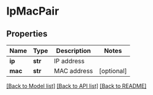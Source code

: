 # IpMacPair

## Properties
Name | Type | Description | Notes
------------ | ------------- | ------------- | -------------
**ip** | **str** | IP address | 
**mac** | **str** | MAC address | [optional] 

[[Back to Model list]](../README.md#documentation-for-models) [[Back to API list]](../README.md#documentation-for-api-endpoints) [[Back to README]](../README.md)

